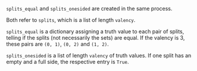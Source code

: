 `splits_equal` and `splits_onesided` are created in the same process.

Both refer to `splits`, which is a list of length `valency`.

`splits_equal` is a dictionary assigning a truth value to each pair of splits,
telling if the splits (not necessarily the sets) are equal.
If the valency is 3, these pairs are `(0, 1)`, `(0, 2)` and `(1, 2)`.

`splits_onesided` is a list of length `valency` of truth values.
If one split has an empty and a full side, the respective entry is `True`.